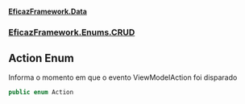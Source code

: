 #### [EficazFramework.Data](EficazFrameworkData.md 'EficazFramework Data')
### [EficazFramework.Enums.CRUD](EficazFrameworkData.md#EficazFramework_Enums_CRUD 'EficazFramework.Enums.CRUD')
## Action Enum
Informa o momento em que o evento ViewModelAction foi disparado  
```csharp
public enum Action

```
